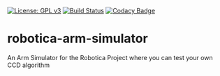 [![License: GPL v3](https://img.shields.io/badge/License-GPLv3-blue.svg)](https://www.gnu.org/licenses/gpl-3.0)
[![Build Status](https://travis-ci.org/tbuskens/robotica-arm-simulator.svg?branch=master)](https://travis-ci.org/tbuskens/robotica-arm-simulator)
[![Codacy Badge](https://api.codacy.com/project/badge/Grade/3e7a056ab0884ca1a795ad17e1e9d9bd)](https://www.codacy.com/app/tbuskens/robotica-arm-simulator?utm_source=github.com&amp;utm_medium=referral&amp;utm_content=tbuskens/robotica-arm-simulator&amp;utm_campaign=Badge_Grade)

# robotica-arm-simulator
An Arm Simulator for the Robotica Project where you can test your own CCD algorithm

